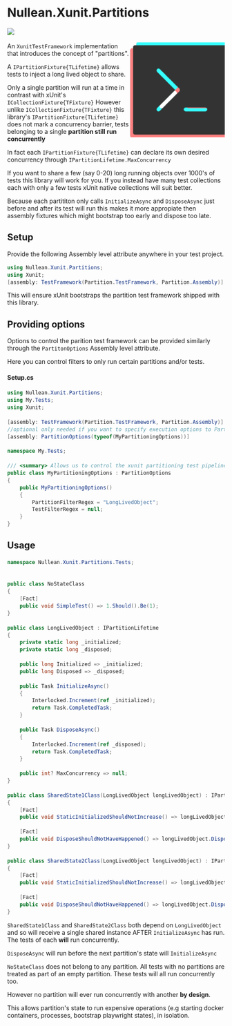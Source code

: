 # Nullean.Xunit.Partitions

<a href="https://www.nuget.org/packages/Nullean.Xunit.Partitions/"><img src="https://img.shields.io/nuget/v/Nullean.Xunit.Partitions?color=blue&style=plastic" /></a>

<img src="https://github.com/nullean/xunit-partitions/raw/main/nuget-icon.png" align="right"
title="Logo " width="220" height="220">

An `XunitTestFramework` implementation that introduces the concept of "partitions".

A `IPartitionFixture{TLifetime}` allows tests to inject a long lived object to share.

Only a single partition will run at a time in contrast with xUnit's `ICollectionFixture{TFixture}`
However unlike `ICollectionFixture{TFixture}` this library's `IPartitionFixture{TLifetime}`
does not mark a concurrency barrier, tests belonging to a single **partition still run concurrently**

In fact each `IPartitionFixture{TLifetime}` can declare its own desired concurrency through
`IPartitionLifetime.MaxConcurrency`

If you want to share a few (say 0-20) long running objects over 1000's of tests this library will work for you. 
If you instead have many test collections each with only a few tests xUnit native collections will suit better.

Because each partititon only calls `InitializeAsync` and `DisposeAsync` just before and after its test will run this makes it more appropiate then assembly fixtures which might bootstrap too early and dispose too late.

## Setup

Provide the following Assembly level attribute anywhere in your test project.

```csharp
using Nullean.Xunit.Partitions;
using Xunit;
[assembly: TestFramework(Partition.TestFramework, Partition.Assembly)]
```

This will ensure xUnit bootstraps the partition test framework shipped with this library.


## Providing options

Options to control the parition test framework can be provided similarly through the `PartitonOptions` Assembly level
attribute.

Here you can control filters to only run certain partitions and/or tests.

#### Setup.cs
```csharp
using Nullean.Xunit.Partitions;
using My.Tests;
using Xunit;

[assembly: TestFramework(Partition.TestFramework, Partition.Assembly)]
//optional only needed if you want to specify execution options to PartitionTestFramework
[assembly: PartitionOptions(typeof(MyPartitioningOptions))]

namespace My.Tests;

/// <summary> Allows us to control the xunit partitioning test pipeline </summary>
public class MyPartitioningOptions : PartitionOptions
{
	public MyPartitioningOptions()
	{
		PartitionFilterRegex = "LongLivedObject";
		TestFilterRegex = null;
	}
}

```

## Usage

```csharp
namespace Nullean.Xunit.Partitions.Tests;


public class NoStateClass
{
	[Fact]
	public void SimpleTest() => 1.Should().Be(1);
}

public class LongLivedObject : IPartitionLifetime
{
	private static long _initialized;
	private static long _disposed;

	public long Initialized => _initialized;
	public long Disposed => _disposed;

	public Task InitializeAsync()
	{
		Interlocked.Increment(ref _initialized);
		return Task.CompletedTask;
	}

	public Task DisposeAsync()
	{
		Interlocked.Increment(ref _disposed);
		return Task.CompletedTask;
	}

	public int? MaxConcurrency => null;
}

public class SharedState1Class(LongLivedObject longLivedObject) : IPartitionFixture<LongLivedObject>
{
	[Fact]
	public void StaticInitializedShouldNotIncrease() => longLivedObject.Initialized.Should().Be(1);

	[Fact]
	public void DisposeShouldNotHaveHappened() => longLivedObject.Disposed.Should().Be(0);
}

public class SharedState2Class(LongLivedObject longLivedObject) : IPartitionFixture<LongLivedObject>
{
	[Fact]
	public void StaticInitializedShouldNotIncrease() => longLivedObject.Initialized.Should().Be(1);

	[Fact]
	public void DisposeShouldNotHaveHappened() => longLivedObject.Disposed.Should().Be(0);
}

```

`SharedState1Class` and `SharedState2Class` both depend on `LongLivedObject` and so will receive a single shared 
instance AFTER `InitializeAsync` has run. The tests of each **will** run concurrently. 

`DisposeAsync` will run before the next partition's state will `InitializeAsync`


`NoStateClass` does not belong to any partition. All tests with no partitions are treated as part of an empty partition. 
These tests will all run concurrently too.

However no partition will ever run concurrently with another **by design**. 

This allows partition's state to run expensive operations (e.g starting docker containers, processes, bootstrap playwright states),
in isolation.